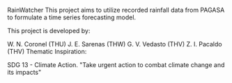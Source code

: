 RainWatcher
This project aims to utilize recorded rainfall data from PAGASA to formulate a time series forecasting model.


This project is developed by:

W. N. Coronel (THU)
J. E. Sarenas (THW)
G. V. Vedasto (THV)
Z. I. Pacaldo (THV)
Thematic Inspiration:

SDG 13 - Climate Action. "Take urgent action to combat climate change and its impacts"


